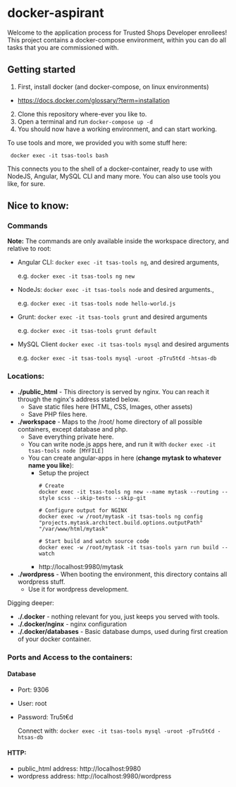 # docker-aspirant

Welcome to the application process for Trusted Shops Developer enrollees! This project contains a docker-compose environment, 
within you can do all tasks that you are commissioned with.

## Getting started

1. First, install docker (and docker-compose, on linux environments)
  - https://docs.docker.com/glossary/?term=installation
2. Clone this repository where-ever you like to.
3. Open a terminal and run `docker-compose up -d`
4. You should now have a working environment, and can start working.

To use tools and more, we provided you with some stuff here:

``` docker exec -it tsas-tools bash```

This connects you to the shell of a docker-container, ready to use with NodeJS, Angular, MySQL CLI and many more.
You can also use tools you like, for sure.

## Nice to know:
### Commands

**Note:** The commands are only available inside the workspace directory, and relative to root:

- Angular CLI: `docker exec -it tsas-tools ng`, and desired arguments, 

  e.g. `docker exec -it tsas-tools ng new`
- NodeJs: 
   `docker exec -it tsas-tools node` and desired arguments.,

  e.g. `docker exec -it tsas-tools node hello-world.js`

- Grunt: `docker exec -it tsas-tools grunt` and desired arguments

  e.g. `docker exec -it tsas-tools grunt default`

- MySQL Client
  `docker exec -it tsas-tools mysql` and desired arguments

  e.g. `docker exec -it tsas-tools mysql -uroot -pTru5t€d -htsas-db`

### Locations:

- **./public_html** - This directory is served by nginx. You can reach it through the nginx's address stated below.
  -  Save static files here (HTML, CSS, Images, other assets)
  -  Save PHP files here.
- **./workspace** - Maps to the /root/ home directory of all possible containers, except database and php.
  - Save everything private here.
  - You can write node.js apps here, and run it with `docker exec -it tsas-tools node [MYFILE]`
  - You can create angular-apps in here (**change mytask to whatever name you like**):
      - Setup the project
        ```
        # Create
        docker exec -it tsas-tools ng new --name mytask --routing --style scss --skip-tests --skip-git

        # Configure output for NGINX
        docker exec -w /root/mytask -it tsas-tools ng config "projects.mytask.architect.build.options.outputPath" "/var/www/html/mytask"

        # Start build and watch source code
        docker exec -w /root/mytask -it tsas-tools yarn run build --watch
        ```
      - http://localhost:9980/mytask
- **./wordpress** - When booting the environment, this directory contains all wordpress stuff.
  - Use it for wordpress development.

Digging deeper:
- **./.docker** - nothing relevant for you, just keeps you served with tools.
- **./.docker/nginx** - nginx configuration
- **./.docker/databases** - Basic database dumps, used during first creation of your docker container.

### Ports and Access to the containers:
#### Database
- Port: 9306
- User: root
- Password: Tru5t€d

  Connect with: `docker exec -it tsas-tools mysql -uroot -pTru5t€d -htsas-db`
#### HTTP:
- public_html address: http://localhost:9980
- wordpress address: http://localhost:9980/wordpress


